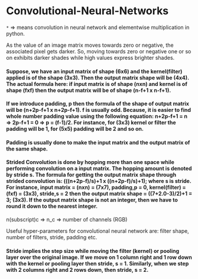# Convolutional-Neural-Networks
`*` => means convolution in neural network and elementwise multiplication in python.

As the value of an image matrix moves towards zero or negative, the associated pixel gets darker. So, moving towards zero or negative one or so on exhibits darker shades while high values express brighter shades.

#### Suppose, we have an input matrix of shape (6x6) and the kernel(filter) applied is of the shape (3x3). Then the output matrix shape will be (4x4). The actual formula here: if input matrix is of shape (nxn) and kernel is of shape (fxf) then the output matrix will be of shape (n-f+1 x n-f+1).

#### If we introduce padding, p then the formula of the shape of output matrix will be (n+2p-f+1 x n+2p-f+1). f is usually odd. Because, it is easier to find whole number padding value using the following equation: n+2p-f+1 = n => 2p-f+1 = 0 => p = (f-1)/2. For instance, for (3x3) kernel or filter the padding will be 1, for (5x5) padding will be 2 and so on.

#### Padding is usually done to make the input matrix and the output matrix of the same shape.

#### Strided Convolution is done by hopping more than one space while performing convolution on a input matrix. The hopping amount is denoted by stride s. The formula for getting the output matrix shape through strided convolution is: (((n+2p-f)/s)+1 x ((n+2p-f)/s)+1); where s is stride. For instance, input matrix = (nxn) = (7x7), padding,p = 0, kernel(filter) = (fxf) = (3x3), stride,s = 2 then the output matrix shape = ((7+2.0-3)/2)+1 = 3; (3x3). If the output matrix shape is not an integer, then we have to round it down to the nearest integer.

n(subscript)c => n_c => number of channels (RGB)

Useful hyper-parameters for convolutional neural network are: filter shape, number of filters, stride, padding etc.

#### Stride implies the step size while moving the filter (kernel) or pooling layer over the original image. If we move on 1 column right and 1 row down with the kernel or pooling layer then stride, s = 1. Similarly, when we step with 2 columns right and 2 rows down, then stride, s = 2.








































